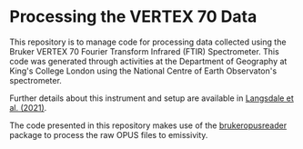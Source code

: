 # Processing the VERTEX 70 Data
This repository is to manage code for processing data collected using the Bruker VERTEX 70 Fourier Transform Infrared (FTIR) Spectrometer. This code was generated through activities at the Department of Geography at King's College London using the National Centre of Earth Observaton's spectrometer.

Further details about this instrument and setup are available in [Langsdale et al. (2021)](https://www.mdpi.com/2072-4292/13/1/102).

The code presented in this repository makes use of the [brukeropusreader](https://github.com/qedsoftware/brukeropusreader) package to process the raw OPUS files to emissivity.
